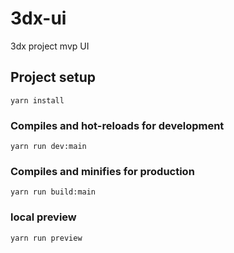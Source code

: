 # 3dx-ui

3dx project mvp UI

## Project setup

```
yarn install
```

### Compiles and hot-reloads for development

```
yarn run dev:main
```

### Compiles and minifies for production

```
yarn run build:main
```

### local preview

```
yarn run preview
```
